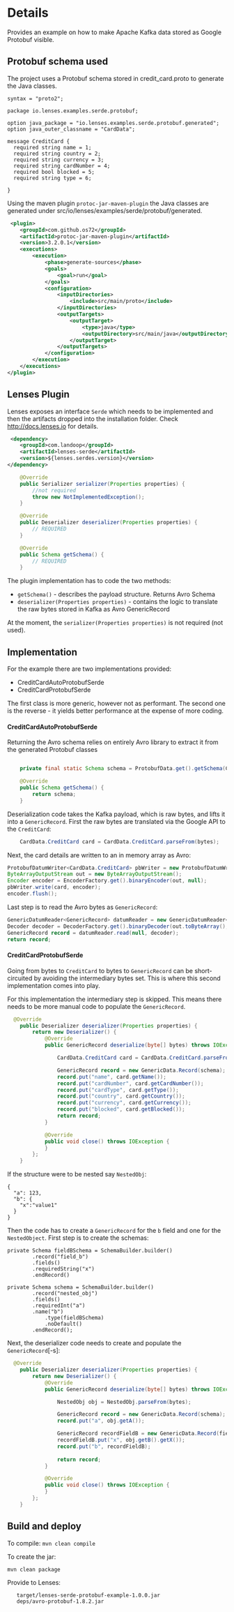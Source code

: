 # Details

Provides an example on how to make Apache Kafka data stored as Google Protobuf visible.


## Protobuf schema used

The project uses a Protobuf schema stored in credit_card.proto to generate the Java classes.

```
syntax = "proto2";

package io.lenses.examples.serde.protobuf;

option java_package = "io.lenses.examples.serde.protobuf.generated";
option java_outer_classname = "CardData";

message CreditCard {
  required string name = 1;
  required string country = 2;
  required string currency = 3;
  required string cardNumber = 4;
  required bool blocked = 5;
  required string type = 6;

}
```

Using the maven plugin `protoc-jar-maven-plugin` the Java classes are generated under 
src/io/lenses/examples/serde/protobuf/generated.

```xml
 <plugin>
    <groupId>com.github.os72</groupId>
    <artifactId>protoc-jar-maven-plugin</artifactId>
    <version>3.2.0.1</version>
    <executions>
        <execution>
            <phase>generate-sources</phase>
            <goals>
                <goal>run</goal>
            </goals>
            <configuration>
                <inputDirectories>
                    <include>src/main/proto</include>
                </inputDirectories>
                <outputTargets>
                    <outputTarget>
                        <type>java</type>
                        <outputDirectory>src/main/java</outputDirectory>
                    </outputTarget>
                </outputTargets>
            </configuration>
        </execution>
    </executions>
</plugin>
```

## Lenses Plugin

Lenses exposes an interface `Serde` which needs to be implemented and then the artifacts dropped into the installation folder. 
Check http://docs.lenses.io for details.

```xml
 <dependency>
    <groupId>com.landoop</groupId>
    <artifactId>lenses-serde</artifactId>
    <version>${lenses.serdes.version}</version>
</dependency>
``` 

```java
    @Override
    public Serializer serializer(Properties properties) {
        //not required
        throw new NotImplementedException();
    }

    @Override
    public Deserializer deserializer(Properties properties) {
        // REQUIRED
    }

    @Override
    public Schema getSchema() {
        // REQUIRED
    }
```

The plugin implementation has to code the two methods:
 * `getSchema()` -  describes the payload structure. Returns Avro Schema
 * `deserializer(Properties properties)` - contains the logic to translate the raw bytes stored in Kafka as Avro GenericRecord
 
At the moment, the `serializer(Properties properties)` is not required (not used).


## Implementation

For the example there are two implementations provided:
 * CreditCardAutoProtobufSerde
 * CreditCardProtobufSerde

The first class is more generic, however not as performant. 
The second one is the reverse - it yields better performance at the expense of more coding.

#### CreditCardAutoProtobufSerde

Returning the Avro schema relies on entirely Avro library to extract it from the generated Protobuf classes


```java

    private final static Schema schema = ProtobufData.get().getSchema(CardData.CreditCard.class);

    @Override
    public Schema getSchema() {
        return schema;
    }
```  

Deserialization code takes the Kafka payload, which is raw bytes, and lifts it into a `GenericRecord`.
First the raw bytes are translated via the Google API to the `CreditCard`:

```java
    CardData.CreditCard card = CardData.CreditCard.parseFrom(bytes);
```

Next, the card details are written to an in memory array as Avro:

```java
ProtobufDatumWriter<CardData.CreditCard> pbWriter = new ProtobufDatumWriter<CardData.CreditCard>(schema);
ByteArrayOutputStream out = new ByteArrayOutputStream();
Encoder encoder = EncoderFactory.get().binaryEncoder(out, null);
pbWriter.write(card, encoder);
encoder.flush();
```

Last step is to read the Avro bytes as `GenericRecord`:

```java
GenericDatumReader<GenericRecord> datumReader = new GenericDatumReader<GenericRecord>(schema);
Decoder decoder = DecoderFactory.get().binaryDecoder(out.toByteArray(), null);
GenericRecord record = datumReader.read(null, decoder);
return record;
```


#### CreditCardProtobufSerde

Going from bytes to `CreditCard` to bytes to `GenericRecord` can be short-circuited by avoiding the intermediary bytes set.
This is where this second implementation comes into play.

For this implementation the intermediary step is skipped. 
This means there needs to be more manual code to populate the `GenericRecord`.
 
```java
  @Override
    public Deserializer deserializer(Properties properties) {
        return new Deserializer() {
            @Override
            public GenericRecord deserialize(byte[] bytes) throws IOException {

                CardData.CreditCard card = CardData.CreditCard.parseFrom(bytes);

                GenericRecord record = new GenericData.Record(schema);
                record.put("name", card.getName());
                record.put("cardNumber", card.getCardNumber());
                record.put("cardType", card.getType());
                record.put("country", card.getCountry());
                record.put("currency", card.getCurrency());
                record.put("blocked", card.getBlocked());
                return record;
            }

            @Override
            public void close() throws IOException {
            }
        };
    }
```

If the structure were to be nested say `NestedObj`:
```
{
  "a": 123,
  "b": {
    "x":"value1"
  }
}
```

Then the code has to create a `GenericRecord` for the `b` field and one for the `NestedObject`. 
First step is to create the schemas:

```
private Schema fieldBSchema = SchemaBuilder.builder()
        .record("field_b")
        .fields()
        .requiredString("x")
        .endRecord()
    
private Schema schema = SchemaBuilder.builder()
        .record("nested_obj")
        .fields()
        .requiredInt("a")
        .name("b")
            .type(fieldBSchema)
            .noDefault()
        .endRecord();
```

Next, the deserializer code needs to create and populate the `GenericRecord`[-s]:

```java
  @Override
    public Deserializer deserializer(Properties properties) {
        return new Deserializer() {
            @Override
            public GenericRecord deserialize(byte[] bytes) throws IOException {

                NestedObj obj = NestedObj.parseFrom(bytes);

                GenericRecord record = new GenericData.Record(schema);
                record.put("a", obj.getA());

                GenericRecord recordFieldB = new GenericData.Record(fieldBSchema);
                recordFieldB.put("x", obj.getB().getX());
                record.put("b", recordFieldB);
                
                return record;
            }

            @Override
            public void close() throws IOException {
            }
        };
    }
```

## Build and deploy

To compile:
`mvn clean compile`

To create the jar:

`mvn clean package`

Provide to Lenses:
```
   target/lenses-serde-protobuf-example-1.0.0.jar
   deps/avro-protobuf-1.8.2.jar
```